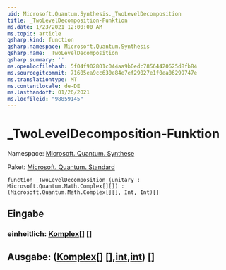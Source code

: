 ```yaml
---
uid: Microsoft.Quantum.Synthesis._TwoLevelDecomposition
title: _TwoLevelDecomposition-Funktion
ms.date: 1/23/2021 12:00:00 AM
ms.topic: article
qsharp.kind: function
qsharp.namespace: Microsoft.Quantum.Synthesis
qsharp.name: _TwoLevelDecomposition
qsharp.summary: ''
ms.openlocfilehash: 5f04f902801c044aa9b0edc78564420625d8fb84
ms.sourcegitcommit: 71605ea9cc630e84e7ef29027e1f0ea06299747e
ms.translationtype: MT
ms.contentlocale: de-DE
ms.lasthandoff: 01/26/2021
ms.locfileid: "98859145"
---
```

# <a name="_twoleveldecomposition-function"></a>_TwoLevelDecomposition-Funktion

Namespace: [Microsoft. Quantum. Synthese](xref:Microsoft.Quantum.Synthesis)

Paket: [Microsoft. Quantum. Standard](https://nuget.org/packages/Microsoft.Quantum.Standard)




```qsharp
function _TwoLevelDecomposition (unitary : Microsoft.Quantum.Math.Complex[][]) : (Microsoft.Quantum.Math.Complex[][], Int, Int)[]
```


## <a name="input"></a>Eingabe

### <a name="unitary--complex"></a>einheitlich: [Komplex](xref:Microsoft.Quantum.Math.Complex)[] []





## <a name="output--complexintint"></a>Ausgabe: ([Komplex](xref:Microsoft.Quantum.Math.Complex)[] [],[int](xref:microsoft.quantum.lang-ref.int),[int](xref:microsoft.quantum.lang-ref.int)) []

